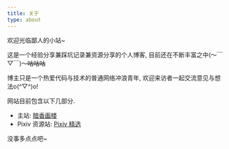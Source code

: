```yaml
---
title: 关于
type: about
---
```


欢迎光临鄙人的小站~

这是一个经验分享兼踩坑记录兼资源分享的个人博客, 目前还在不断丰富之中(～￣▽￣)～~~咕咕咕~~

博主只是一个热爱代码与技术的普通网络冲浪青年, 欢迎来访者一起交流意见与想法o(^▽^)o!

网站目前包含以下几部分.

- 主站: [暗香画楼](https://ww-rm.github.io/)
- Pixiv 资源站: [Pixiv 精选](https://ww-rm.github.io/pixivdaily/)

没事多点点吧~
